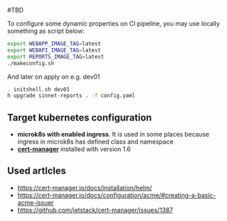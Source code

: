 #TBD

To configure some dynamic properties on CI pipeline, you may use locally something as script below:
```bash
export WEBAPP_IMAGE_TAG=latest
export WEBAPI_IMAGE_TAG=latest
export REPORTS_IMAGE_TAG=latest
./makeconfig.sh
```
And later on apply on e.g. dev01
```bash
. initshell.sh dev01
h upgrade sinnet-reports . -f config.yaml
```

##
## Target kubernetes configuration
- **microk8s with enabled ingress**. It is used in some places because ingress in microk8s has defined class and namespace
- **[cert-manager](https://cert-manager.io/)** installed with version 1.6

## Used artlcles
- https://cert-manager.io/docs/installation/helm/
- https://cert-manager.io/docs/configuration/acme/#creating-a-basic-acme-issuer
- https://github.com/jetstack/cert-manager/issues/1387